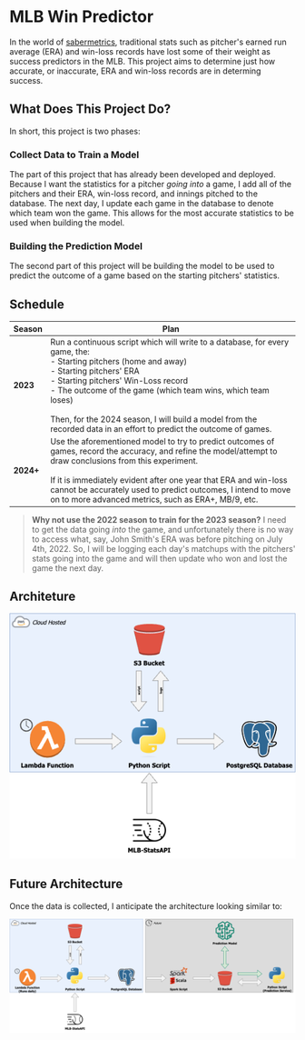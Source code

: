 # MLB Win Predictor

In the world of [sabermetrics](https://en.wikipedia.org/wiki/Sabermetrics), traditional stats such as pitcher's earned run average (ERA) and win-loss records have lost some of their weight as success predictors in the MLB. This project aims to determine just how accurate, or inaccurate, ERA and win-loss records are in determing success.

## What Does This Project Do?

In short, this project is two phases:

### Collect Data to Train a Model

The part of this project that has already been developed and deployed. Because I want the statistics for a pitcher *going into* a game, I add all of the pitchers and their ERA, win-loss record, and innings pitched to the database. The next day, I update each game in the database to denote which team won the game. This allows for the most accurate statistics to be used when building the model.

### Building the Prediction Model

The second part of this project will be building the model to be used to predict the outcome of a game based on the starting pitchers' statistics. 

## Schedule

| **Season** | **Plan**                                                                                                                                                                                                                                                                                                                                                                                  |
| ---------- | ----------------------------------------------------------------------------------------------------------------------------------------------------------------------------------------------------------------------------------------------------------------------------------------------------------------------------------------------------------------------------------------- |
| **2023**   | Run a continuous script which will write to a database, for every game, the: <br> - Starting pitchers (home and away)<br> - Starting pitchers' ERA<br> - Starting pitchers' Win-Loss record<br> - The outcome of the game (which team wins, which team loses)<br><br>Then, for the 2024 season, I will build a model from the recorded data in an effort to predict the outcome of games. |
| **2024+**  | Use the aforementioned model to try to predict outcomes of games, record the accuracy, and refine the model/attempt to draw conclusions from this experiment.<br><br> If it is immediately evident after one year that ERA and win-loss cannot be accurately used to predict outcomes, I intend to move on to more advanced metrics, such as ERA+, MB/9, etc.                             |

> **Why not use the 2022 season to train for the 2023 season?**
> I need to get the data going *into* the game, and unfortunately there is no way to access what, say, John Smith's ERA was before pitching on July 4th, 2022. So, I will be logging each day's matchups with the pitchers' stats going into the game and will then update who won and lost the game the next day.

## Architeture

![arch](resources/architecture_diagram.png)

## Future Architecture

Once the data is collected, I anticipate the architecture looking similar to:

![future_arch](resources/future_architecture_diagram.png)